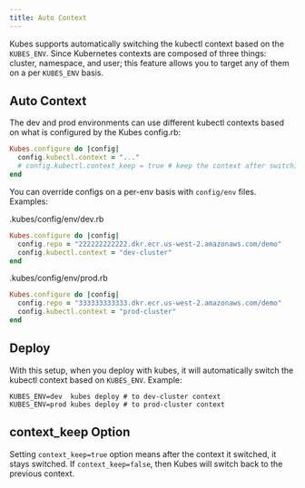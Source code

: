 ```yaml
---
title: Auto Context
---
```


Kubes supports automatically switching the kubectl context based on the `KUBES_ENV`.  Since Kubernetes contexts are composed of three things: cluster, namespace, and user; this feature allows you to target any of them on a per `KUBES_ENV` basis.

## Auto Context

The dev and prod environments can use different kubectl contexts based on what is configured by the Kubes config.rb:

```ruby
Kubes.configure do |config|
  config.kubectl.context = "..."
  # config.kubectl.context_keep = true # keep the context after switching
end
```

You can override configs on a per-env basis with `config/env` files. Examples:

.kubes/config/env/dev.rb

```ruby
Kubes.configure do |config|
  config.repo = "222222222222.dkr.ecr.us-west-2.amazonaws.com/demo"
  config.kubectl.context = "dev-cluster"
end
```

.kubes/config/env/prod.rb

```ruby
Kubes.configure do |config|
  config.repo = "333333333333.dkr.ecr.us-west-2.amazonaws.com/demo"
  config.kubectl.context = "prod-cluster"
end
```

## Deploy

With this setup, when you deploy with kubes, it will automatically switch the kubectl context based on `KUBES_ENV`.  Example:

    KUBES_ENV=dev  kubes deploy # to dev-cluster context
    KUBES_ENV=prod kubes deploy # to prod-cluster context

## context_keep Option

Setting `context_keep=true` option means after the context it switched, it stays switched. If `context_keep=false`, then Kubes will switch back to the previous context.
